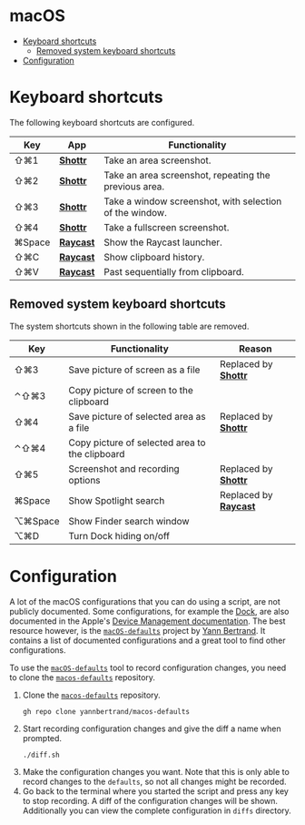 # macOS <!-- omit in toc -->

- [Keyboard shortcuts](#keyboard-shortcuts)
  - [Removed system keyboard shortcuts](#removed-system-keyboard-shortcuts)
- [Configuration](#configuration)

# Keyboard shortcuts

The following keyboard shortcuts are configured.

| Key    | App                    | Functionality                                           |
| ------ | ---------------------- | ------------------------------------------------------- |
| ⇧⌘1    | [**Shottr**][shottr]   | Take an area screenshot.                                |
| ⇧⌘2    | [**Shottr**][shottr]   | Take an area screenshot, repeating the previous area.   |
| ⇧⌘3    | [**Shottr**][shottr]   | Take a window screenshot, with selection of the window. |
| ⇧⌘4    | [**Shottr**][shottr]   | Take a fullscreen screenshot.                           |
| ⌘Space | [**Raycast**][raycast] | Show the Raycast launcher.                              |
| ⇧⌘C    | [**Raycast**][raycast] | Show clipboard history.                                 |
| ⇧⌘V    | [**Raycast**][raycast] | Past sequentially from clipboard.                       |

## Removed system keyboard shortcuts

The system shortcuts shown in the following table are removed.

| Key     | Functionality                                  | Reason                             |
| ------- | ---------------------------------------------- | ---------------------------------- |
| ⇧⌘3     | Save picture of screen as a file               | Replaced by [**Shottr**][shottr]   |
| ⌃⇧⌘3    | Copy picture of screen to the clipboard        |                                    |
| ⇧⌘4     | Save picture of selected area as a file        | Replaced by [**Shottr**][shottr]   |
| ⌃⇧⌘4    | Copy picture of selected area to the clipboard |                                    |
| ⇧⌘5     | Screenshot and recording options               | Replaced by [**Shottr**][shottr]   |
| ⌘Space  | Show Spotlight search                          | Replaced by [**Raycast**][raycast] |
| ⌥⌘Space | Show Finder search window                      |                                    |
| ⌥⌘D     | Turn Dock hiding on/off                        |                                    |

# Configuration

A lot of the macOS configurations that you can do using a script, are not publicly documented. Some configurations, for example the [Dock](https://developer.apple.com/documentation/devicemanagement/dock), are also documented in the Apple's [Device Management documentation](https://developer.apple.com/documentation/devicemanagement). The best resource however, is the [`macOS-defaults`][macos-defaults] project by [Yann Bertrand](https://github.com/yannbertrand). It contains a list of documented configurations and a great tool to find other configurations.

To use the [`macOS-defaults`][macos-defaults] tool to record configuration changes, you need to clone the [`macos-defaults`][macos-defaults] repository.

1. Clone the [`macos-defaults`][macos-defaults] repository.
   ```shell
   gh repo clone yannbertrand/macos-defaults
   ```
2. Start recording configuration changes and give the diff a name when prompted.
   ```shell
   ./diff.sh
   ```
3. Make the configuration changes you want. Note that this is only able to record changes to the `defaults`, so not all changes might be recorded.
4. Go back to the terminal where you started the script and press any key to stop recording. A diff of the configuration changes will be shown. Additionally you can view the complete configuration in `diffs` directory.

[shottr]: https://shottr.cc/
[raycast]: https://www.raycast.com/
[macos-defaults]: https://github.com/yannbertrand/macos-defaults

